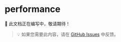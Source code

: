 # performance

📝 此文档正在编写中，敬请期待！

> 💡 如果您需要此内容，请在 [GitHub Issues](https://github.com/xbot-my/telegram-sdk/issues) 中反馈。
